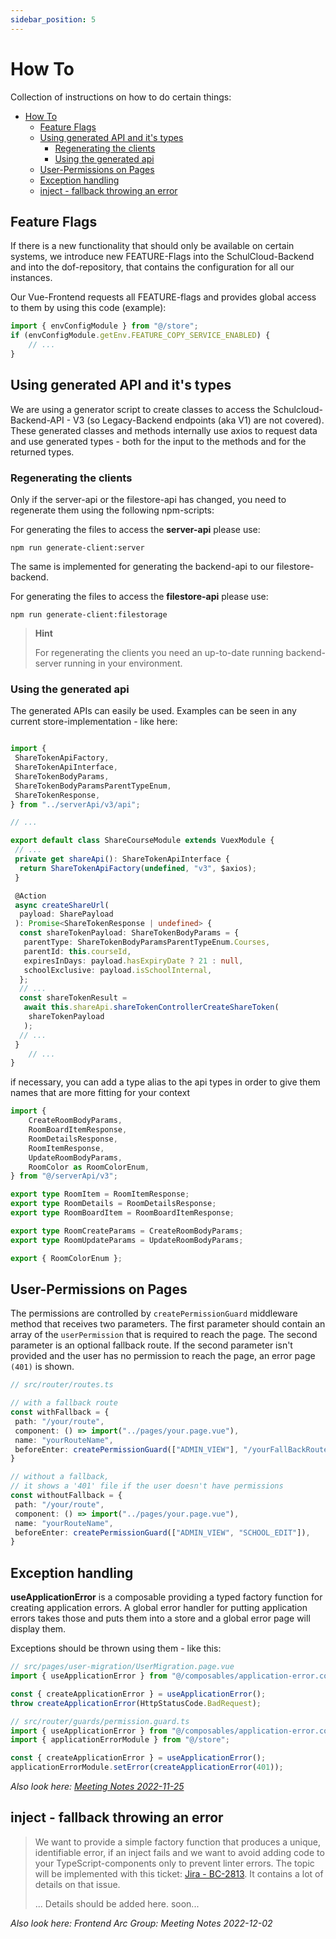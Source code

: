 ```yaml
---
sidebar_position: 5
---
```


# How To

Collection of instructions on how to do certain things:

<!-- vscode-markdown-toc -->
- [How To](HowTo)
  - [Feature Flags ](#feature-flags-)
  - [Using generated API and it's types ](#using-generated-api-and-its-types-)
    - [Regenerating the clients](#regenerating-the-clients)
    - [Using the generated api](#using-the-generated-api)
  - [User-Permissions on Pages ](#user-permissions-on-pages-)
  - [Exception handling ](#exception-handling-)
  - [inject - fallback throwing an error ](#inject---fallback-throwing-an-error-)

<!-- vscode-markdown-toc-config
	numbering=false
	autoSave=true
	/vscode-markdown-toc-config -->
<!-- /vscode-markdown-toc -->

## Feature Flags <a name='FeatureFlags'></a>

If there is a new functionality that should only be available on certain systems, we introduce new FEATURE-Flags into the SchulCloud-Backend and into the dof-repository, that contains the configuration for all our instances.

Our Vue-Frontend requests all FEATURE-flags and provides global access to them by using this code (example):

```typescript
import { envConfigModule } from "@/store";
if (envConfigModule.getEnv.FEATURE_COPY_SERVICE_ENABLED) {
    // ...
}
```

## Using generated API and it's types <a name='UsinggeneratedAPIanditstypes'></a>

We are using a generator script to create classes to access the Schulcloud-Backend-API - V3 (so Legacy-Backend endpoints (aka V1) are not covered).
These generated classes and methods internally use axios to request data and use generated types - both for the input to the methods and for the returned types.

### Regenerating the clients

Only if the server-api or the filestore-api has changed, you need to regenerate them using the following npm-scripts:

For generating the files to access the **server-api** please use:

```shell
npm run generate-client:server
```

The same is implemented for generating the backend-api to our filestore-backend.

For generating the files to access the **filestore-api** please use:

```shell
npm run generate-client:filestorage
```

> **Hint**
>
> For regenerating the clients you need an up-to-date running backend-server running in your environment.

### Using the generated api

The generated APIs can easily be used. Examples can be seen in any current store-implementation - like here:

```typescript title="src/store/share-course.ts:"

import {
 ShareTokenApiFactory,
 ShareTokenApiInterface,
 ShareTokenBodyParams,
 ShareTokenBodyParamsParentTypeEnum,
 ShareTokenResponse,
} from "../serverApi/v3/api";

// ...

export default class ShareCourseModule extends VuexModule {
 // ...
 private get shareApi(): ShareTokenApiInterface {
  return ShareTokenApiFactory(undefined, "v3", $axios);
 }

 @Action
 async createShareUrl(
  payload: SharePayload
 ): Promise<ShareTokenResponse | undefined> {
  const shareTokenPayload: ShareTokenBodyParams = {
   parentType: ShareTokenBodyParamsParentTypeEnum.Courses,
   parentId: this.courseId,
   expiresInDays: payload.hasExpiryDate ? 21 : null,
   schoolExclusive: payload.isSchoolInternal,
  };
  // ...
  const shareTokenResult =
   await this.shareApi.shareTokenControllerCreateShareToken(
    shareTokenPayload
   );
  // ...
 }
    // ...
}

```

if necessary, you can add a type alias to the api types in order to give them names that are more fitting for your context

```typescript
import {
    CreateRoomBodyParams,
    RoomBoardItemResponse,
    RoomDetailsResponse,
    RoomItemResponse,
    UpdateRoomBodyParams,
    RoomColor as RoomColorEnum,
} from "@/serverApi/v3";

export type RoomItem = RoomItemResponse;
export type RoomDetails = RoomDetailsResponse;
export type RoomBoardItem = RoomBoardItemResponse;

export type RoomCreateParams = CreateRoomBodyParams;
export type RoomUpdateParams = UpdateRoomBodyParams;

export { RoomColorEnum };
```

## User-Permissions on Pages <a name='User-PermissionsonPages'></a>

The permissions are controlled by `createPermissionGuard` middleware method that receives two parameters. The first parameter should contain an array of the `userPermission` that is required to reach the page. The second parameter is an optional fallback route. If the second parameter isn't provided and the user has no permission to reach the page, an error page `(401)` is shown.

```typescript
// src/router/routes.ts

// with a fallback route
const withFallback = {
 path: "/your/route",
 component: () => import("../pages/your.page.vue"),
 name: "yourRouteName",
 beforeEnter: createPermissionGuard(["ADMIN_VIEW"], "/yourFallBackRoute"),
}

// without a fallback,
// it shows a '401' file if the user doesn't have permissions
const withoutFallback = {
 path: "/your/route",
 component: () => import("../pages/your.page.vue"),
 name: "yourRouteName",
 beforeEnter: createPermissionGuard(["ADMIN_VIEW", "SCHOOL_EDIT"]),
}
```

## Exception handling <a name='Exceptionhandling'></a>

**useApplicationError** is a composable providing a typed factory function for creating application errors.
A global error handler for putting application errors takes those and puts them into a store and a global error page will display them.

Exceptions should be thrown using them - like this:

```typescript
// src/pages/user-migration/UserMigration.page.vue
import { useApplicationError } from "@/composables/application-error.composable";

const { createApplicationError } = useApplicationError();
throw createApplicationError(HttpStatusCode.BadRequest);
```

```typescript
// src/router/guards/permission.guard.ts
import { useApplicationError } from "@/composables/application-error.composable";
import { applicationErrorModule } from "@/store";

const { createApplicationError } = useApplicationError();
applicationErrorModule.setError(createApplicationError(401));
```

*Also look here: [Meeting Notes 2022-11-25](https://docs.dbildungscloud.de/x/joL4DQ)*

## inject - fallback throwing an error <a name='inject-fallbackthrowinganerror'></a>

> We want to provide a simple factory function that produces a unique, identifiable error, if an inject fails and we want to avoid adding code to your TypeScript-components only to prevent linter errors.
> The topic will be implemented with this ticket: [Jira - BC-2813](https://ticketsystem.dbildungscloud.de/browse/BC-2813). It contains a lot of details on that issue.
>
> ... Details should be added here. soon...

*Also look here: Frontend Arc Group: Meeting Notes 2022-12-02*
